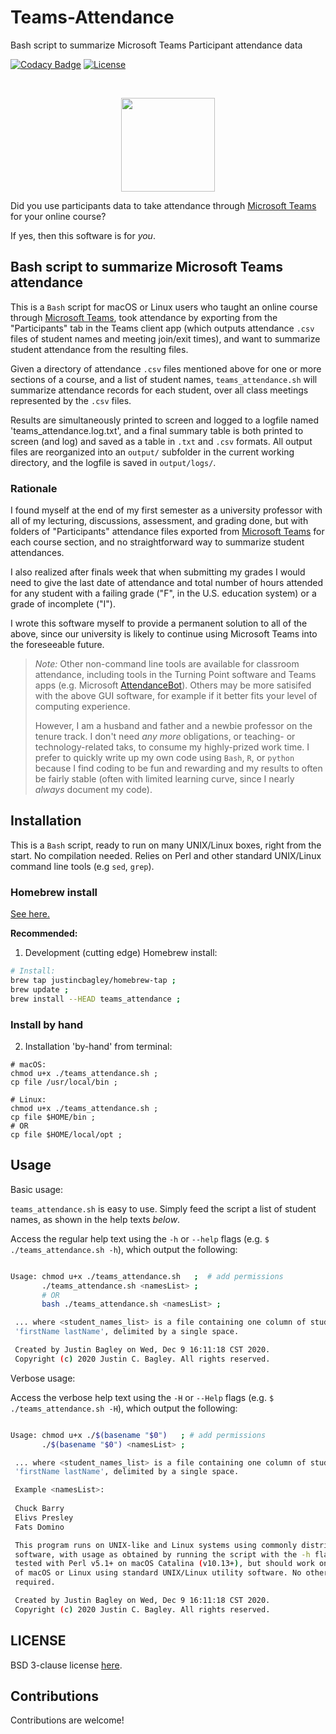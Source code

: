 # Teams-Attendance
Bash script to summarize Microsoft Teams Participant attendance data

[![Codacy Badge](https://app.codacy.com/project/badge/Grade/3fe859683f384a1c80f759dccebe2195)](https://www.codacy.com/gh/justincbagley/Teams-Attendance/dashboard?utm_source=github.com&amp;utm_medium=referral&amp;utm_content=justincbagley/Teams-Attendance&amp;utm_campaign=Badge_Grade) [![License](https://img.shields.io/badge/License-BSD%203--Clause-blue.svg)](https://opensource.org/licenses/BSD-3-Clause)

<br/>
<!-- ![microsoft-teams](https://raw.githubusercontent.com/justincbagley/Teams-Attendance/master/assets/1920px-Microsoft_Office_Teams_(2018–present).svg.png) -->
<p align="center"><img src="/assets/1920px-Microsoft_Office_Teams_(2018–present).svg.png?raw=true"/ width="150"></p>

<!-- > _"If you downloaded participants data to take attendance in Microsoft Teams, then you're
> going to need this!!!"_
<br/><br/> -->

Did you use participants data to take attendance through [Microsoft
Teams](https://www.microsoft.com/en-us/microsoft-365/microsoft-teams/) for your online
course? 

If yes, then this software is for _you_.

## Bash script to summarize Microsoft Teams attendance

This is a `Bash` script for macOS or Linux users who taught an online course through
[Microsoft Teams](https://www.microsoft.com/en-us/microsoft-365/microsoft-teams/), took
attendance by exporting from the "Participants" tab in the Teams client app (which outputs
attendance `.csv` files of student names and meeting join/exit times), and want to
summarize student attendance from the resulting files.

Given a directory of attendance `.csv` files mentioned above for one or more sections of a
course, and a list of student names, `teams_attendance.sh` will summarize attendance records 
for each student, over all class meetings represented by the `.csv` files.

Results are simultaneously printed to screen and logged to a logfile named 'teams_attendance.log.txt', 
and a final summary table is both printed to screen (and log) and saved as a table in `.txt` and 
`.csv` formats. All output files are reorganized into an `output/` subfolder in the current working 
directory, and the logfile is saved in `output/logs/`.

### Rationale

I found myself at the end of my first semester as a university professor with all of my 
lecturing, discussions, assessment, and grading done, but with folders of 
"Participants" attendance files exported from [Microsoft
Teams](https://www.microsoft.com/en-us/microsoft-365/microsoft-teams/) for each course 
section, and no straightforward way to summarize student attendances. 

I also realized after 
finals week that when submitting my grades I would need to give the last date of attendance 
and total number of hours attended for any student with a failing grade ("F", in the U.S. 
education system) or a grade of incomplete ("I"). 

I wrote this software myself 
to provide a permanent solution to all of the above, since our university is likely to continue using Microsoft 
Teams into the foreseeable future. 

> _Note:_ Other non-command line tools are available for classroom attendance, including tools 
> in the Turning Point software and Teams apps (e.g. Microsoft [AttendanceBot](https://attendancebot.freshdesk.com/support/solutions/articles/17000101416)). Others may be more 
> satisifed with the above GUI software, for example if it better fits your level of computing 
> experience. 
> 
> However, I am a husband and father and a newbie professor on the tenure track. I don't need 
> _any more_ obligations, or teaching- or technology-related taks, to consume my highly-prized 
> work time. I prefer to quickly write up my own code using `Bash`, `R`, or `python` because I 
> find coding to be fun and rewarding and my results to often be fairly stable (often with 
> limited learning curve, since I nearly _always_ document my code).

## Installation

This is a `Bash` script, ready to run on many UNIX/Linux boxes, right from the start. No compilation 
needed. Relies on Perl and other standard UNIX/Linux command line tools (e.g `sed`, `grep`). 

### Homebrew install

[See here.](https://github.com/justincbagley/homebrew-tap)

**Recommended:**

1. Development (cutting edge) Homebrew install:

```bash
# Install:
brew tap justincbagley/homebrew-tap ;
brew update ;
brew install --HEAD teams_attendance ;
```

### Install by hand

2.  Installation 'by-hand' from terminal:
```
# macOS:
chmod u+x ./teams_attendance.sh ;
cp file /usr/local/bin ;

# Linux:
chmod u+x ./teams_attendance.sh ;
cp file $HOME/bin ;
# OR
cp file $HOME/local/opt ;
```

## Usage

Basic usage: 

`teams_attendance.sh` is easy to use. Simply feed the script a list of student names, as 
shown in the help texts _below_.

Access the regular help text using the `-h` or `--help` flags (e.g. `$ ./teams_attendance.sh -h`), 
which output the following:

```bash

Usage: chmod u+x ./teams_attendance.sh   ;	# add permissions
       ./teams_attendance.sh <namesList> ;
       # OR
       bash ./teams_attendance.sh <namesList> ; 

 ... where <student_names_list> is a file containing one column of student names, given as
 'firstName lastName', delimited by a single space.

 Created by Justin Bagley on Wed, Dec 9 16:11:18 CST 2020.
 Copyright (c) 2020 Justin C. Bagley. All rights reserved.
```

Verbose usage:

Access the verbose help text using the `-H` or `--Help` flags (e.g. `$ ./teams_attendance.sh -H`), 
which output the following:

```bash

Usage: chmod u+x ./$(basename "$0")   ;	# add permissions
       ./$(basename "$0") <namesList> ;

 ... where <student_names_list> is a file containing one column of student names, given as
 'firstName lastName', delimited by a single space.

 Example <namesList>:
 
 Chuck Barry
 Elivs Presley
 Fats Domino

 This program runs on UNIX-like and Linux systems using commonly distributed utility 
 software, with usage as obtained by running the script with the -h flag. It has been 
 tested with Perl v5.1+ on macOS Catalina (v10.13+), but should work on many other versions 
 of macOS or Linux using standard UNIX/Linux utility software. No other dependencies are 
 required.

 Created by Justin Bagley on Wed, Dec 9 16:11:18 CST 2020.
 Copyright (c) 2020 Justin C. Bagley. All rights reserved.
```

## LICENSE

BSD 3-clause license [here](LICENSE).

## Contributions

Contributions are welcome!

<!-- Credits 
Microsoft Teams image from Wikipedia: https://en.wikipedia.org/wiki/Microsoft_Teams#/media/File:Microsoft_Office_Teams_(2018–present).svg (saved as PNG).
-->
